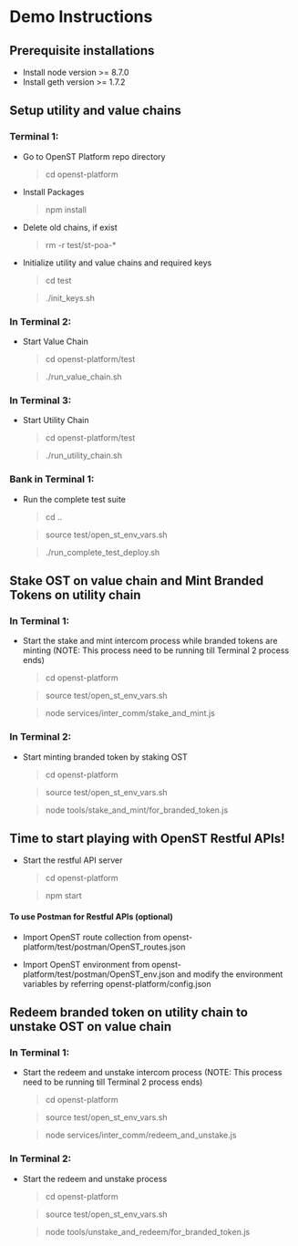 # Demo Instructions

## Prerequisite installations 

* Install node version >= 8.7.0
* Install geth version >= 1.7.2

## Setup utility and value chains 

### Terminal 1:

* Go to OpenST Platform repo directory
  > cd openst-platform 

* Install Packages
  > npm install

* Delete old chains, if exist
  > rm -r test/st-poa-*

* Initialize utility and value chains and required keys
  > cd test
  
  > ./init_keys.sh
  
### In Terminal 2:

* Start Value Chain
  > cd openst-platform/test
  
  > ./run_value_chain.sh
  
### In Terminal 3:

* Start Utility Chain
  > cd openst-platform/test
  
  > ./run_utility_chain.sh
  
### Bank in Terminal 1:
* Run the complete test suite
  > cd ..
  
  > source test/open_st_env_vars.sh
  
  > ./run_complete_test_deploy.sh
  
## Stake OST on value chain and Mint Branded Tokens on utility chain

### In Terminal 1:
* Start the stake and mint intercom process while branded tokens are minting (NOTE: This process need to be running till Terminal 2 process ends)
  > cd openst-platform
  
  > source test/open_st_env_vars.sh
  
  > node services/inter_comm/stake_and_mint.js

### In Terminal 2:
* Start minting branded token by staking OST
  > cd openst-platform
  
  > source test/open_st_env_vars.sh
  
  > node tools/stake_and_mint/for_branded_token.js
  
## Time to start playing with OpenST Restful APIs!

* Start the restful API server
  > cd openst-platform
  
  > npm start
  
#### To use Postman for Restful APIs (optional)  

* Import OpenST route collection from openst-platform/test/postman/OpenST_routes.json

* Import OpenST environment from openst-platform/test/postman/OpenST_env.json and modify the environment variables by referring openst-platform/config.json


## Redeem branded token on utility chain to unstake OST on value chain 

### In Terminal 1:
* Start the redeem and unstake intercom process (NOTE: This process need to be running till Terminal 2 process ends)
  > cd openst-platform
  
  > source test/open_st_env_vars.sh
  
  > node services/inter_comm/redeem_and_unstake.js 

### In Terminal 2:
* Start the redeem and unstake process
  > cd openst-platform
  
  > source test/open_st_env_vars.sh
  
  > node tools/unstake_and_redeem/for_branded_token.js